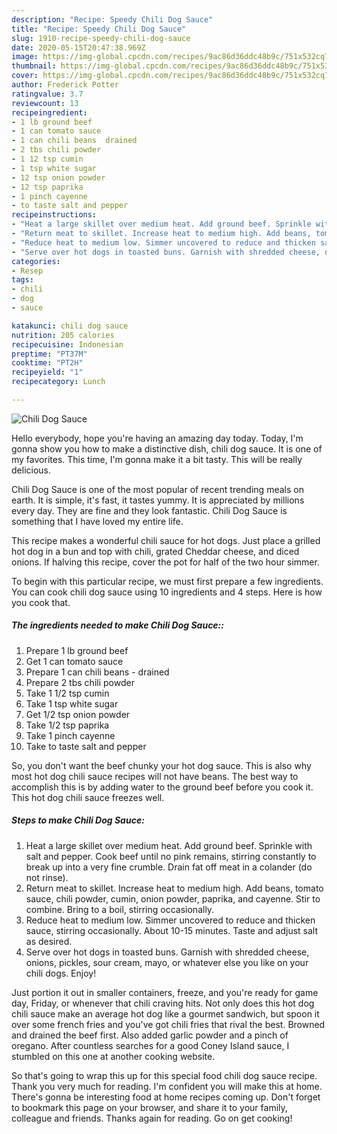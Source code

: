 ```yaml
---
description: "Recipe: Speedy Chili Dog Sauce"
title: "Recipe: Speedy Chili Dog Sauce"
slug: 1910-recipe-speedy-chili-dog-sauce
date: 2020-05-15T20:47:38.969Z
image: https://img-global.cpcdn.com/recipes/9ac86d36ddc48b9c/751x532cq70/chili-dog-sauce-recipe-main-photo.jpg
thumbnail: https://img-global.cpcdn.com/recipes/9ac86d36ddc48b9c/751x532cq70/chili-dog-sauce-recipe-main-photo.jpg
cover: https://img-global.cpcdn.com/recipes/9ac86d36ddc48b9c/751x532cq70/chili-dog-sauce-recipe-main-photo.jpg
author: Frederick Potter
ratingvalue: 3.7
reviewcount: 13
recipeingredient:
- 1 lb ground beef
- 1 can tomato sauce
- 1 can chili beans  drained
- 2 tbs chili powder
- 1 12 tsp cumin
- 1 tsp white sugar
- 12 tsp onion powder
- 12 tsp paprika
- 1 pinch cayenne
- to taste salt and pepper
recipeinstructions:
- "Heat a large skillet over medium heat. Add ground beef. Sprinkle with salt and pepper. Cook beef until no pink remains, stirring constantly to break up into a very fine crumble. Drain fat off meat in a colander (do not rinse)."
- "Return meat to skillet. Increase heat to medium high. Add beans, tomato sauce, chili powder, cumin, onion powder, paprika, and cayenne. Stir to combine. Bring to a boil, stirring occasionally."
- "Reduce heat to medium low. Simmer uncovered to reduce and thicken sauce, stirring occasionally. About 10-15 minutes. Taste and adjust salt as desired."
- "Serve over hot dogs in toasted buns. Garnish with shredded cheese, onions, pickles, sour cream, mayo, or whatever else you like on your chili dogs. Enjoy!"
categories:
- Resep
tags:
- chili
- dog
- sauce

katakunci: chili dog sauce
nutrition: 205 calories
recipecuisine: Indonesian
preptime: "PT37M"
cooktime: "PT2H"
recipeyield: "1"
recipecategory: Lunch

---
```



![Chili Dog Sauce](https://img-global.cpcdn.com/recipes/9ac86d36ddc48b9c/751x532cq70/chili-dog-sauce-recipe-main-photo.jpg)

Hello everybody, hope you're having an amazing day today. Today, I'm gonna show you how to make a distinctive dish, chili dog sauce. It is one of my favorites. This time, I'm gonna make it a bit tasty. This will be really delicious.

Chili Dog Sauce is one of the most popular of recent trending meals on earth. It is simple, it's fast, it tastes yummy. It is appreciated by millions every day. They are fine and they look fantastic. Chili Dog Sauce is something that I have loved my entire life.

This recipe makes a wonderful chili sauce for hot dogs. Just place a grilled hot dog in a bun and top with chili, grated Cheddar cheese, and diced onions. If halving this recipe, cover the pot for half of the two hour simmer.


To begin with this particular recipe, we must first prepare a few ingredients. You can cook chili dog sauce using 10 ingredients and 4 steps. Here is how you cook that.

##### The ingredients needed to make Chili Dog Sauce::

1. Prepare 1 lb ground beef
1. Get 1 can tomato sauce
1. Prepare 1 can chili beans - drained
1. Prepare 2 tbs chili powder
1. Take 1 1/2 tsp cumin
1. Take 1 tsp white sugar
1. Get 1/2 tsp onion powder
1. Take 1/2 tsp paprika
1. Take 1 pinch cayenne
1. Take to taste salt and pepper


So, you don&#39;t want the beef chunky your hot dog sauce. This is also why most hot dog chili sauce recipes will not have beans. The best way to accomplish this is by adding water to the ground beef before you cook it. This hot dog chili sauce freezes well. 

##### Steps to make Chili Dog Sauce:

1. Heat a large skillet over medium heat. Add ground beef. Sprinkle with salt and pepper. Cook beef until no pink remains, stirring constantly to break up into a very fine crumble. Drain fat off meat in a colander (do not rinse).
1. Return meat to skillet. Increase heat to medium high. Add beans, tomato sauce, chili powder, cumin, onion powder, paprika, and cayenne. Stir to combine. Bring to a boil, stirring occasionally.
1. Reduce heat to medium low. Simmer uncovered to reduce and thicken sauce, stirring occasionally. About 10-15 minutes. Taste and adjust salt as desired.
1. Serve over hot dogs in toasted buns. Garnish with shredded cheese, onions, pickles, sour cream, mayo, or whatever else you like on your chili dogs. Enjoy!


Just portion it out in smaller containers, freeze, and you&#39;re ready for game day, Friday, or whenever that chili craving hits. Not only does this hot dog chili sauce make an average hot dog like a gourmet sandwich, but spoon it over some french fries and you&#39;ve got chili fries that rival the best. Browned and drained the beef first. Also added garlic powder and a pinch of oregano. After countless searches for a good Coney Island sauce, I stumbled on this one at another cooking website. 

So that's going to wrap this up for this special food chili dog sauce recipe. Thank you very much for reading. I'm confident you will make this at home. There's gonna be interesting food at home recipes coming up. Don't forget to bookmark this page on your browser, and share it to your family, colleague and friends. Thanks again for reading. Go on get cooking!
